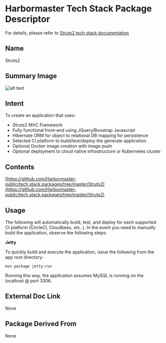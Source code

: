 # Harbormaster Tech Stack Package Descriptor

For details, please refer to [Struts2 tech stack documentation](https://harbormaster.ai/struts2-tech-stack/)

## Name
Struts2 

## Summary Image
![alt text](http://www.Harbormaster.com/infopages/img/struts.rdbms.png)

## Intent
To create an application that uses:

- Struts2 MVC Framework
- Fully functional front-end using JQuery/Boostrap Javascript
- Hibernate ORM for object to relational DB mapping for persistence
- Selected CI platform to build/test/deploy the generate application
- Optional Docker image creation with image push
- Optional deployment to cloud native infrastructure or Kubernetes cluster

## Contents
[https://github.com/Harbormaster-public/tech.stack.packages/tree/master/Struts2](https://github.com/Harbormaster-public/tech.stack.packages/tree/master/Struts2)


## Usage

The following will automatically build, test, and deploy for each supported CI platform (CircleCI, Cloudbees, etc..).  In the event you need to manually build the application, observe the following steps:

**Jetty**

To quickly build and execute the application, issue the following from the app root directory- 

`mvn package jetty:run`

Running this way, the application assumes MySQL is running on the localhost @ port 3306.

## External Doc Link
None

## Package Derived From
None